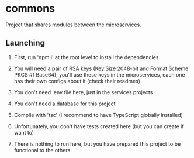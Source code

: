 # commons
Project that shares modules between the microservices.

## Launching
1. First, run 'npm i' at the root level to install the dependencies

2. You will need a pair of RSA keys (Key Size 2048-bit and Format Scheme PKCS #1 Base64), you'll use these keys in the microservices, each one has their own configs about it (check their readmes)

3. You don't need .env file here, just in the services projects

4. You don't need a database for this project

5. Compile with 'tsc' (I recommend to have TypeScript globally installed)

6. Unfortunately, you don't have tests created here (but you can create if want to)

7. There is nothing to run here, but you have prepared this project to be functional to the others.
